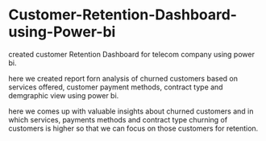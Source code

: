 # Customer-Retention-Dashboard-using-Power-bi

created customer Retention Dashboard for telecom company using power bi.

here we created report forn analysis of churned customers based on services offered, customer payment methods, contract type and demgraphic view using power bi.

here we comes up with valuable insights about churned customers and in which services, payments methods and contract type churning of customers is higher so that
we can focus on those customers for retention.


